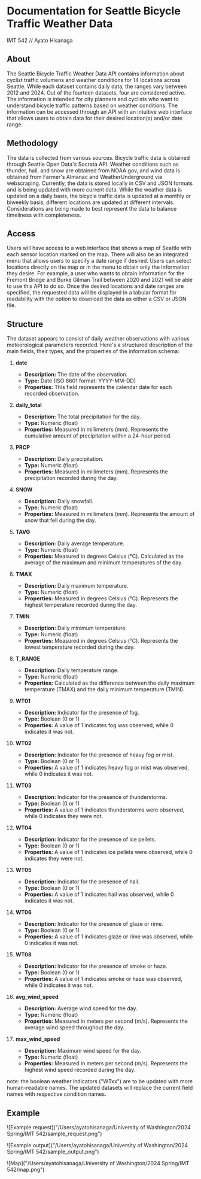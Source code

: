 # Documentation for Seattle Bicycle Traffic Weather Data
IMT 542 // Ayato Hisanaga

## About
The Seattle Bicycle Traffic Weather Data API contains information about cyclist traffic volumens and weather conditions for 14 locations across Seattle. While each dataset contains daily data, the ranges vary between 2012 and 2024. Out of the fourteen datasets, four are considered active. The information is intended for city planners and cyclists who want to understand bicycle traffic patterns based on weather conditions. The information can be accessed through an API with an intuitive web interface that allows users to obtain data for their desired location(s) and/or date range.

## Methodology
The data is collected from various sources. Bicycle traffic data is obtained through Seattle Open Data's Socrata API. Weather conditions such as thunder, hail, and snow are obtained from NOAA.gov, and wind data is obtained from Farmer's Almanac and WeatherUnderground via webscraping. Currently, the data is stored locally in CSV and JSON formats and is being updated with more current data. While the weather data is updated on a daily basis, the bicycle traffic data is updated at a monthly or biweekly basis; different locations are updated at different intervals. Considerations are being made to best represent the data to balance timeliness with completeness. 

## Access
Users will have access to a web interface that shows a map of Seattle with each sensor location marked on the map. There will also be an integrated menu that allows users to specify a date range if desired. Users can select locations directly on the map or in the menu to obtain only the information they desire. For example, a user who wants to obtain information for the Fremont Bridge and Burke Gilman Trail between 2020 and 2021 will be able to use this API to do so. Once the desired locations and date ranges are specified, the requested data will be displayed in a tabular format for readability with the option to download the data as either a CSV or JSON file. 

## Structure
The dataset appears to consist of daily weather observations with various meteorological parameters recorded. Here's a structured description of the main fields, their types, and the properties of the information schema:

1. **date**
   - **Description:** The date of the observation.
   - **Type:** Date (ISO 8601 format: YYYY-MM-DD)
   - **Properties:** This field represents the calendar date for each recorded observation.

2. **daily_total**
   - **Description:** The total precipitation for the day.
   - **Type:** Numeric (float)
   - **Properties:** Measured in millimeters (mm). Represents the cumulative amount of precipitation within a 24-hour period.

3. **PRCP**
   - **Description:** Daily precipitation.
   - **Type:** Numeric (float)
   - **Properties:** Measured in millimeters (mm). Represents the precipitation recorded during the day.

4. **SNOW**
   - **Description:** Daily snowfall.
   - **Type:** Numeric (float)
   - **Properties:** Measured in millimeters (mm). Represents the amount of snow that fell during the day.

5. **TAVG**
   - **Description:** Daily average temperature.
   - **Type:** Numeric (float)
   - **Properties:** Measured in degrees Celsius (°C). Calculated as the average of the maximum and minimum temperatures of the day.

6. **TMAX**
   - **Description:** Daily maximum temperature.
   - **Type:** Numeric (float)
   - **Properties:** Measured in degrees Celsius (°C). Represents the highest temperature recorded during the day.

7. **TMIN**
   - **Description:** Daily minimum temperature.
   - **Type:** Numeric (float)
   - **Properties:** Measured in degrees Celsius (°C). Represents the lowest temperature recorded during the day.

8. **T_RANGE**
   - **Description:** Daily temperature range.
   - **Type:** Numeric (float)
   - **Properties:** Calculated as the difference between the daily maximum temperature (TMAX) and the daily minimum temperature (TMIN).

9. **WT01**
   - **Description:** Indicator for the presence of fog.
   - **Type:** Boolean (0 or 1)
   - **Properties:** A value of 1 indicates fog was observed, while 0 indicates it was not.

10. **WT02**
    - **Description:** Indicator for the presence of heavy fog or mist.
    - **Type:** Boolean (0 or 1)
    - **Properties:** A value of 1 indicates heavy fog or mist was observed, while 0 indicates it was not.

11. **WT03**
    - **Description:** Indicator for the presence of thunderstorms.
    - **Type:** Boolean (0 or 1)
    - **Properties:** A value of 1 indicates thunderstorms were observed, while 0 indicates they were not.

12. **WT04**
    - **Description:** Indicator for the presence of ice pellets.
    - **Type:** Boolean (0 or 1)
    - **Properties:** A value of 1 indicates ice pellets were observed, while 0 indicates they were not.

13. **WT05**
    - **Description:** Indicator for the presence of hail.
    - **Type:** Boolean (0 or 1)
    - **Properties:** A value of 1 indicates hail was observed, while 0 indicates it was not.

14. **WT06**
    - **Description:** Indicator for the presence of glaze or rime.
    - **Type:** Boolean (0 or 1)
    - **Properties:** A value of 1 indicates glaze or rime was observed, while 0 indicates it was not.

15. **WT08**
    - **Description:** Indicator for the presence of smoke or haze.
    - **Type:** Boolean (0 or 1)
    - **Properties:** A value of 1 indicates smoke or haze was observed, while 0 indicates it was not.

16. **avg_wind_speed**
    - **Description:** Average wind speed for the day.
    - **Type:** Numeric (float)
    - **Properties:** Measured in meters per second (m/s). Represents the average wind speed throughout the day.

17. **max_wind_speed**
    - **Description:** Maximum wind speed for the day.
    - **Type:** Numeric (float)
    - **Properties:** Measured in meters per second (m/s). Represents the highest wind speed recorded during the day.

note: the boolean weather indicators ("WTxx") are to be updated with more human-readable names. The updated datasets will replace the current field names with respective condition names.

## Example
![Example request]("/Users/ayatohisanaga/University of Washington/2024 Spring/IMT 542/sample_request.png")

![Example output]("/Users/ayatohisanaga/University of Washington/2024 Spring/IMT 542/sample_output.png")

![Map]("/Users/ayatohisanaga/University of Washington/2024 Spring/IMT 542/map.png")
